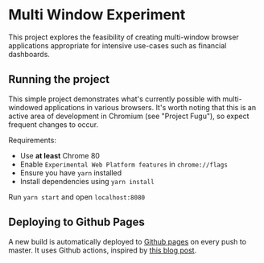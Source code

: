 # Multi Window Experiment

This project explores the feasibility of creating multi-window browser applications appropriate for intensive use-cases such as financial dashboards.

## Running the project

This simple project demonstrates what's currently possible with multi-windowed applications in various browsers. It's worth noting that this is an active area of development in Chromium (see "Project Fugu"), so expect frequent changes to occur.

Requirements:

- Use **at least** Chrome 80
- Enable `Experimental Web Platform features` in `chrome://flags`
- Ensure you have `yarn` installed
- Install dependencies using `yarn install`

Run `yarn start` and open `localhost:8080`

## Deploying to Github Pages

A new build is automatically deployed to [Github pages](https://samburnstone.github.io/Multi-Monitor-Window-Popup-Layouts/) on every push to master. It uses Github actions, inspired by [this blog post](https://blog.scottlogic.com/2020/02/24/github-cd.html).

